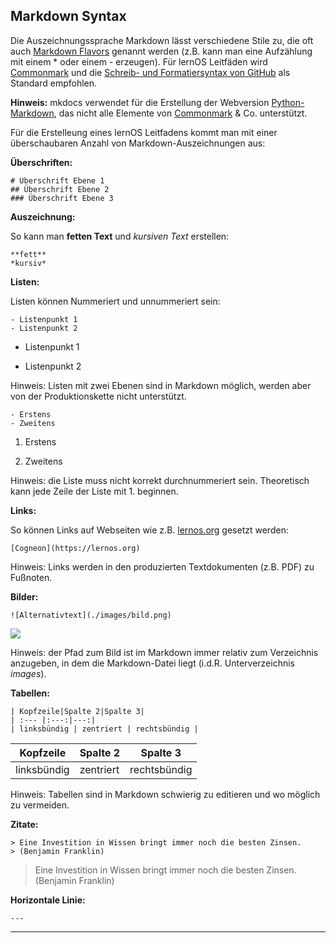 ## Markdown Syntax

Die Auszeichnungssprache Markdown lässt verschiedene Stile zu, die oft auch [Markdown Flavors](https://github.com/commonmark/commonmark-spec/wiki/markdown-flavors) genannt werden (z.B. kann man eine Aufzählung mit einem * oder einem - erzeugen). Für lernOS Leitfäden wird [Commonmark](https://commonmark.org) und die [Schreib- und Formatiersyntax von GitHub](https://docs.github.com/en/github/writing-on-github/basic-writing-and-formatting-syntax) als Standard empfohlen.

**Hinweis:** mkdocs verwendet für die Erstellung der Webversion [Python-Markdown](https://python-markdown.github.io), das nicht alle Elemente von [Commonmark](https://spec.commonmark.org/0.29/) & Co. unterstützt.

Für die Erstelleung eines lernOS Leitfadens kommt man mit einer überschaubaren Anzahl von Markdown-Auszeichnungen aus:

**Überschriften:**

```
# Überschrift Ebene 1
## Überschrift Ebene 2
### Überschrift Ebene 3
```

**Auszeichnung:**

So kann man **fetten Text** und *kursiven Text* erstellen:

```
**fett**
*kursiv*
```

**Listen:**

Listen können Nummeriert und unnummeriert sein:

```
- Listenpunkt 1
- Listenpunkt 2
```

- Listenpunkt 1

- Listenpunkt 2

Hinweis: Listen mit zwei Ebenen sind in Markdown möglich, werden aber von der Produktionskette nicht unterstützt.

```
- Erstens
- Zweitens
```

1. Erstens

2. Zweitens

Hinweis: die Liste muss nicht korrekt durchnummeriert sein. Theoretisch kann jede Zeile der Liste mit 1. beginnen.

**Links:**

So können Links auf Webseiten wie z.B. [lernos.org](https://lernos.org) gesetzt werden:

```
[Cogneon](https://lernos.org)
```

Hinweis: Links werden in den produzierten Textdokumenten (z.B. PDF) zu Fußnoten.

**Bilder:**

```
![Alternativtext](./images/bild.png)
```

![](https://raw.githubusercontent.com/cogneon/lernos/master/de/src/images/lernOS-Quick-Start-Guide-de-v03.png)

Hinweis: der Pfad zum Bild ist im Markdown immer relativ zum Verzeichnis anzugeben, in dem die Markdown-Datei liegt (i.d.R. Unterverzeichnis *images*).

**Tabellen:**

```
| Kopfzeile|Spalte 2|Spalte 3|
| :--- |:---:|---:|
| linksbündig | zentriert | rechtsbündig |
```

| Kopfzeile   | Spalte 2  | Spalte 3     |
| ----------- | --------- | ------------ |
| linksbündig | zentriert | rechtsbündig |

Hinweis: Tabellen sind in Markdown schwierig zu editieren und wo möglich zu vermeiden.

**Zitate:**

```
> Eine Investition in Wissen bringt immer noch die besten Zinsen.
> (Benjamin Franklin)
```

> Eine Investition in Wissen bringt immer noch die besten Zinsen.
> (Benjamin Franklin)

**Horizontale Linie:**

```
---
```

---
